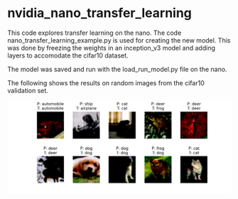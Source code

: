# nvidia_nano_transfer_learning
This code explores transfer learning on the nano. The code nano_transfer_learning_example.py is used for creating the new model. This was done by freezing the weights in an inception_v3 model and adding layers to accomodate the cifar10 dataset.

The model was saved and run with the load_run_model.py file on the nano.

[//]: # (Image References)
[image1]: ./cifar_results.png "model"

The following shows the results on random images from the cifar10 validation set.

![alt text][image1]
